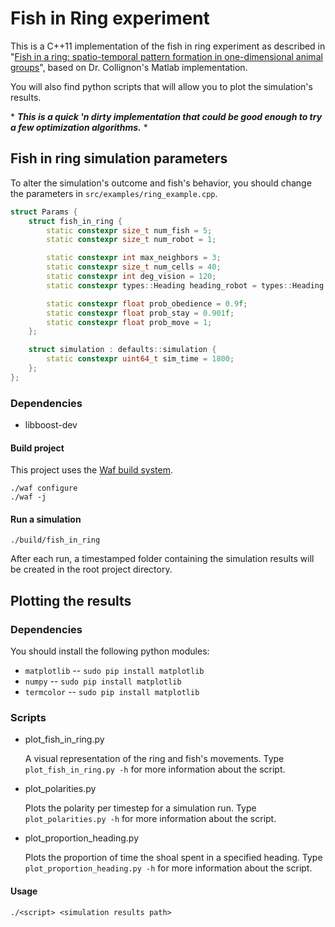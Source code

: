 #  __Fish in Ring experiment__

This is a C++11 implementation of the fish in ring experiment as described in "[Fish in a ring: spatio-temporal pattern formation in one-dimensional animal groups](http://rsif.royalsocietypublishing.org/content/7/51/1441#aHR0cDovL3JzaWYucm95YWxzb2NpZXR5cHVibGlzaGluZy5vcmcvY29udGVudC83LzUxLzE0NDEuZnVsbC5wZGZAQEAw)", based on Dr. Collignon's Matlab implementation.

You will also find python scripts that will allow you to plot the simulation's results.

\* *__This is a quick 'n dirty implementation that could be good enough to try a few optimization algorithms.__* \*

## Fish in ring simulation parameters

To alter the simulation's outcome and fish's behavior, you should change the parameters in ```src/examples/ring_example.cpp```.

```cpp
struct Params {
    struct fish_in_ring {
        static constexpr size_t num_fish = 5;
        static constexpr size_t num_robot = 1;

        static constexpr int max_neighbors = 3;
        static constexpr size_t num_cells = 40;
        static constexpr int deg_vision = 120;
        static constexpr types::Heading heading_robot = types::Heading::CLOCKWISE;

        static constexpr float prob_obedience = 0.9f;
        static constexpr float prob_stay = 0.901f;
        static constexpr float prob_move = 1;
    };

    struct simulation : defaults::simulation {
        static constexpr uint64_t sim_time = 1800;
    };
};
```

### Dependencies

* libboost-dev

#### Build project

This project uses the [Waf build system](http://www.waf.io).

```shell
./waf configure
./waf -j
 ```

#### Run a simulation

```shell
./build/fish_in_ring
 ```

 After each run, a timestamped folder containing the simulation results will be created in the root project directory.

 ## Plotting the results

 ### Dependencies

You should install the following python modules:

* ```matplotlib``` -- ```sudo pip install matplotlib```
* ```numpy``` -- ```sudo pip install matplotlib```
* ```termcolor``` -- ```sudo pip install matplotlib```

### Scripts

* plot_fish_in_ring.py

    A visual representation of the ring and fish's movements. Type ```plot_fish_in_ring.py -h``` for more information about the script.

* plot_polarities.py

    Plots the polarity per timestep for a simulation run. Type ```plot_polarities.py -h``` for more information about the script.

* plot_proportion_heading.py

    Plots the proportion of time the shoal spent in a specified heading. Type ```plot_proportion_heading.py -h``` for more information about the script.

#### Usage

```shell
./<script> <simulation results path>
```
